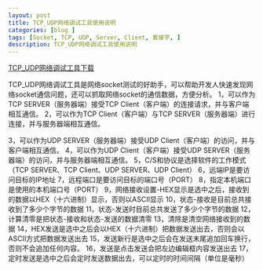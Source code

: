 ```yaml
---
layout: post
title: TCP_UDP网络调试工具使用说明 
categories: [blog ]
tags: [Socket, TCP, UDP, Server, Client, 套接字, ]
description: TCP_UDP网络调试工具使用说明
---
```



<a href="https://sourceforge.net/projects/softroom/files/release/TCP_UDP_debug_tool/1.0.0.1/TCP_UDP_DEBUG_TOOL.exe/download">TCP_UDP网络调试工具下载</a> 


TCP_UDP网络调试工具是网络socket测试的好助手，可以帮助开发人快速发现网络socket通信问题，还可以抓取网络socket的通信数据，方便分析。
1，可以作为TCP SERVER（服务器端）接受TCP Client（客户端）的连接请求，并与客户端相互通信。
2，可以作为TCP Client（客户端）与TCP SERVER（服务器端）进行连接，并与服务器端相互通信。

3，可以作为UDP SERVER（服务器端）接受UDP Client（客户端）的访问，并与客户端相互通信。
4，可以作为UDP Client（客户端）接受UDP SERVER（服务器端）的访问，并与服务器端相互通信。
5，C/S和协议是选择软件的工作模式（TCP SERVER、TCP Client、UDP SERVER、UDP Client）
6，远端IP是要访问目标的IP地址
7，远程端口是要访问目标的端口号（PORT）
8，指定本机端口是使用的本机端口号（PORT）
9，网络接收设置-HEX显示是选中之后，接收到的数据以HEX（十六进制）显示，否则以ASCII显示
10，状态-接收是目前总共接收到了多少个字节的数据
11，状态-发送时目前总共发送了多少个字节的数据
12，计算清零是把状态-接收和状态-发送的数据清零
13，清除是清空网络接收到的数据
14，HEX发送是选中之后会以HEX（十六进制）把数据发送出去，否则会以ASCII方式把数据发送出去
15，发送新行是选中之后会在发送末尾追加回车换行，否则不会追加任何内容。
16，发送是点击发送会把左边编辑框内容发送出去
17，定时发送是选中之后会定时发送数据出去，可以定时的时间间隔（单位是毫秒）
